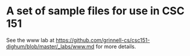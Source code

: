 A set of sample files for use in CSC 151
========================================

See the www lab at 
<https://github.com/grinnell-cs/csc151-dighum/blob/master/_labs/www.md>
for more details.
